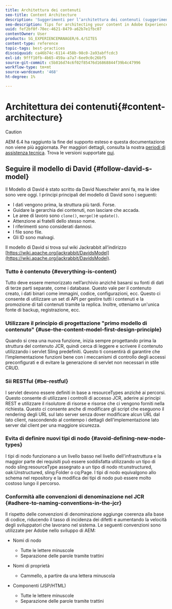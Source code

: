 ```yaml
---
title: Architettura dei contenuti
seo-title: Content Architecture
description: 'Suggerimenti per l’architettura dei contenuti (suggerimento: tutto è contenuto)'
seo-description: Tips for architecting your content in Adobe Experience Manager (AEM). (hint - everything is content)
uuid: fef2bf0f-70ec-4621-8479-a62b7e1fbc07
contentOwner: User
products: SG_EXPERIENCEMANAGER/6.4/SITES
content-type: reference
topic-tags: best-practices
discoiquuid: ca46b74c-6114-458b-98c0-2a93abffcdc3
exl-id: 9fff10fb-4b65-459a-a7a7-6ee9c0c26bf5
source-git-commit: c5b816d74c6f02f85476d16868844f39b4c47996
workflow-type: tm+mt
source-wordcount: '468'
ht-degree: 1%

---
```


# Architettura dei contenuti{#content-architecture}

>[!CAUTION]
>
>AEM 6.4 ha raggiunto la fine del supporto esteso e questa documentazione non viene più aggiornata. Per maggiori dettagli, consulta la nostra [periodi di assistenza tecnica](https://helpx.adobe.com/it/support/programs/eol-matrix.html). Trova le versioni supportate [qui](https://experienceleague.adobe.com/docs/).

## Seguire il modello di David {#follow-david-s-model}

Il Modello di David è stato scritto da David Nuescheler anni fa, ma le idee sono vere oggi. I principi principali del modello di David sono i seguenti:

* I dati vengono prima, la struttura più tardi. Forse.
* Guidare la gerarchia dei contenuti, non lasciare che accada.
* Le aree di lavoro sono `clone()`, `merge()`e `update()`.
* Attenzione ai fratelli dello stesso nome.
* I riferimenti sono considerati dannosi.
* I file sono file.
* Gli ID sono malvagi.

Il modello di David si trova sul wiki Jackrabbit all’indirizzo [https://wiki.apache.org/jackrabbit/DavidsModel](https://wiki.apache.org/jackrabbit/DavidsModel).

### Tutto è contenuto {#everything-is-content}

Tutto deve essere memorizzato nell’archivio anziché basarsi su fonti di dati di terze parti separate, come i database. Questo vale per il contenuto creato, i dati binari come immagini, codice, configurazioni, ecc. Questo ci consente di utilizzare un set di API per gestire tutti i contenuti e la promozione di tali contenuti tramite la replica. Inoltre, otteniamo un&#39;unica fonte di backup, registrazione, ecc.

### Utilizzare il principio di progettazione &quot;primo modello di contenuto&quot; {#use-the-content-model-first-design-principle}

Quando si crea una nuova funzione, inizia sempre progettando prima la struttura del contenuto JCR, quindi cerca di leggere e scrivere il contenuto utilizzando i servlet Sling predefiniti. Questo ti consentirà di garantire che l’implementazione funzioni bene con i meccanismi di controllo degli accessi preconfigurati e di evitare la generazione di servlet non necessari in stile CRUD.

### Sii RESTful {#be-restful}

I servlet devono essere definiti in base a resourceTypes anziché ai percorsi. Questo consente di utilizzare i controlli di accesso JCR, aderire ai principi REST e utilizzare il risolutore di risorse e risorse che ci vengono forniti nella richiesta. Questo ci consente anche di modificare gli script che eseguono il rendering degli URL sul lato server senza dover modificare alcun URL dal lato client, nascondendo al contempo i dettagli dell’implementazione lato server dal client per una maggiore sicurezza.

### Evita di definire nuovi tipi di nodo {#avoid-defining-new-node-types}

I tipi di nodo funzionano a un livello basso nel livello dell&#39;infrastruttura e la maggior parte dei requisiti può essere soddisfatta utilizzando un tipo di nodo sling:resourceType assegnato a un tipo di nodo nt:unstructured, oak:Unstructured, sling:Folder o cq:Page. I tipi di nodo equivalgono allo schema nel repository e la modifica dei tipi di nodo può essere molto costoso lungo il percorso.

### Conformità alle convenzioni di denominazione nel JCR {#adhere-to-naming-conventions-in-the-jcr}

Il rispetto delle convenzioni di denominazione aggiunge coerenza alla base di codice, riducendo il tasso di incidenza dei difetti e aumentando la velocità degli sviluppatori che lavorano nel sistema. Le seguenti convenzioni sono utilizzate per Adobe nello sviluppo di AEM:

* Nomi di nodo

   * Tutte le lettere minuscole
   * Separazione delle parole tramite trattini

* Nomi di proprietà

   * Cammello, a partire da una lettera minuscola

* Componenti (JSP/HTML)

   * Tutte le lettere minuscole
   * Separazione delle parole tramite trattini
